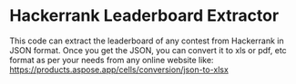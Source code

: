 # Hackerrank Leaderboard Extractor
This code can extract the leaderboard of any contest from Hackerrank in JSON format.
Once you get the JSON, you can convert it to xls or pdf, etc format as per your needs from any online website like: https://products.aspose.app/cells/conversion/json-to-xlsx
